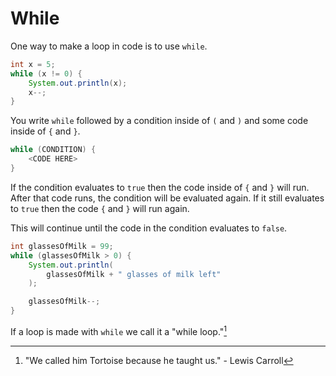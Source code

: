 # While

One way to make a loop in code is to use `while`.

```java
int x = 5;
while (x != 0) {
    System.out.println(x);
    x--;
}
```

You write `while` followed by a condition inside of `(` and `)` and some code inside of `{` and `}`.

```java
while (CONDITION) {
    <CODE HERE>
}
```

If the condition evaluates to `true` then the code inside of `{` and `}` will run.
After that code runs, the condition will be evaluated again. If it still evaluates to
`true` then the code `{` and `}` will run again.

This will continue until the code in the condition evaluates to `false`.

```java
int glassesOfMilk = 99;
while (glassesOfMilk > 0) {
    System.out.println(
        glassesOfMilk + " glasses of milk left"
    );

    glassesOfMilk--;
}
```

If a loop is made with `while` we call it a "while loop."[^tortoise]

[^tortoise]: "We called him Tortoise because he taught us." - Lewis Carroll